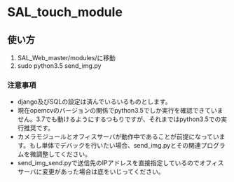 <h1>SAL_touch_module</h1>

## 使い方
1. SAL_Web_master/modules/に移動
2. sudo python3.5 send_img.py


### 注意事項
- django及びSQLの設定は済んでいるいるものとします。
- 現在opemcvのバージョンの関係でpython3.5でしか実行を確認できていません。3.7でも動けるようにするつもりですが、それまではpython3.5での実行推奨です。
- カメラモジュールとオフィスサーバが動作中であることが前提になっています。もし単体でデバックを行いたい場合、send_img.pyとその関連プログラムを微調整してください。
- send_img_send.pyで送信先のIPアドレスを直接指定しているのでオフィスサーバに変更があった場合は底をいじってください。
